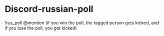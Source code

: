 # Discord-russian-poll
!rus_poll @mention (if you win the poll, the tagged person gets kicked, and if you lose the poll, you get kicked)
